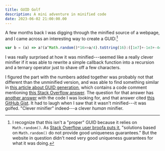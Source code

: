 ```yaml
---
title: GUID Golf
description: A mini adventure in minified code
date: 2023-06-02 21:00:00.00
---
```

A few months back I was digging through the minified source of a webpage, and I
came across an interesting way to create a GUID:[^unsafe-random]

```javascript
var b = (a) => a?(a^Math.random()*16>>a/4).toString(16):([1e7]+-1e3+-4e3+-8e3+-1e11).replace(/[018]/g,b)
```

I was really surprised at how it was minified---seemed like a really clever
minifier if it was able to rewrite a simple callback function into a recursion
and a ternary operator just to shave off a few characters.

I figured the part with the numbers added together was probably not that
different than the unminified version, and was able to find something similar in
[this article about GUID generation](https://www.moreonfew.com/how-to-generate-uuid-in-javascript/),
which contains a code comment mentioning
[this Stack Overflow answer](https://stackoverflow.com/a/2117523). The question
for that answer has [another answer](https://stackoverflow.com/a/7061193) with
the code I was looking for, and that answer cited
[this GitHub Gist](https://gist.github.com/982883). It had to laugh when I saw
that it wasn't minified---it was golfed. "Clever minifier" indeed---a clever
_human_ minifier.

[^unsafe-random]: I recognize that this isn't a
"proper" GUID because it relies on `Math.random()`. As
[Stack Overflow user broofa puts it](https://stackoverflow.com/a/2117523),
"solutions based on `Math.random()` do not provide good uniqueness guarantees."
But the website in question didn't need very good uniqueness guarantees for what
it was doing.